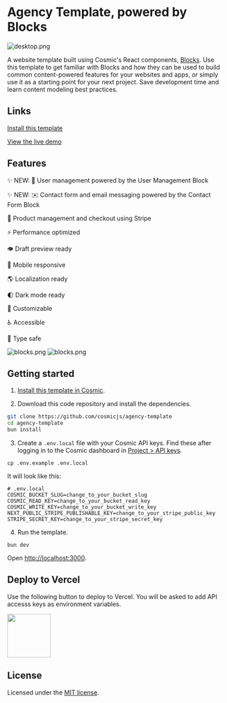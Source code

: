 # Agency Template, powered by Blocks

![desktop.png](https://imgix.cosmicjs.com/69313380-b156-11ee-9844-f9a09795e2a3-desktop.png)

A website template built using Cosmic's React components, [Blocks](https://blocks.cosmicjs.com). Use this template to get familiar with Blocks and how they can be used to build common content-powered features for your websites and apps, or simply use it as a starting point for your next project. Save development time and learn content modeling best practices.

## Links

[Install this template](https://www.cosmicjs.com/marketplace/templates/agency)

[View the live demo](https://cosmic-agency-template.vercel.app/)

## Features

✨ NEW: 👤 User management powered by the User Management Block

✨ NEW: ✉️ Contact form and email messaging powered by the Contact Form Block

🛒 Product management and checkout using Stripe

⚡️ Performance optimized

👁 Draft preview ready

📱 Mobile responsive

🌎 Localization ready

🌓 Dark mode ready

🔧 Customizable

♿️ Accessible

🦺 Type safe

![blocks.png](https://imgix.cosmicjs.com/271670f0-b156-11ee-9844-f9a09795e2a3-blocks.png)
![blocks.png](https://imgix.cosmicjs.com/0bf19f40-b16d-11ee-9844-f9a09795e2a3-blocks.png)

## Getting started

1. [Install this template in Cosmic](https://www.cosmicjs.com/marketplace/templates/agency).

2. Download this code repository and install the dependencies.

```bash
git clone https://github.com/cosmicjs/agency-template
cd agency-template
bun install
```

3. Create a `.env.local` file with your Cosmic API keys. Find these after logging in to the Cosmic dashboard in [Project > API keys](https://app.cosmicjs.com/?redirect_to=?highlight=api-keys).

```
cp .env.example .env.local
```

It will look like this:

```
# .env.local
COSMIC_BUCKET_SLUG=change_to_your_bucket_slug
COSMIC_READ_KEY=change_to_your_bucket_read_key
COSMIC_WRITE_KEY=change_to_your_bucket_write_key
NEXT_PUBLIC_STRIPE_PUBLISHABLE_KEY=change_to_your_stripe_public_key
STRIPE_SECRET_KEY=change_to_your_stripe_secret_key
```

4. Run the template.

```
bun dev
```

Open [http://localhost:3000](http://localhost:3000).

## Deploy to Vercel

Use the following button to deploy to Vercel. You will be asked to add API accesss keys as environment variables.

<a href="https://vercel.com/import/git?c=1&s=https://github.com/cosmicjs/agency-template&env=COSMIC_BUCKET_SLUG,COSMIC_READ_KEY,COSMIC_WRITE_KEY" rel="noopener noreferrer" target="_blank"><img src="https://cdn.cosmicjs.com/d3f0d5e0-c064-11ea-9a05-6f8a16b0b14c-deploy-to-vercel.svg" style="width: 100px;" class="fr-fic fr-dib fr-fil"></a>

## License

Licensed under the [MIT license](https://github.com/cosmicjs/agency-template/blob/main/LICENSE).
